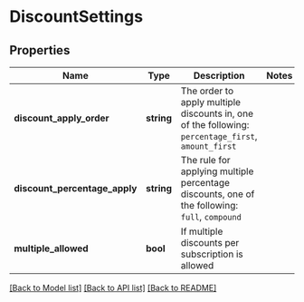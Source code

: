 # DiscountSettings

## Properties
Name | Type | Description | Notes
------------ | ------------- | ------------- | -------------
**discount_apply_order** | **string** | The order to apply multiple discounts in, one of the following: `percentage_first`, `amount_first` |
**discount_percentage_apply** | **string** | The rule for applying multiple percentage discounts, one of the following: `full`, `compound` |
**multiple_allowed** | **bool** | If multiple discounts per subscription is allowed |

[[Back to Model list]](../../README.md#documentation-for-models) [[Back to API list]](../../README.md#documentation-for-api-endpoints) [[Back to README]](../../README.md)


